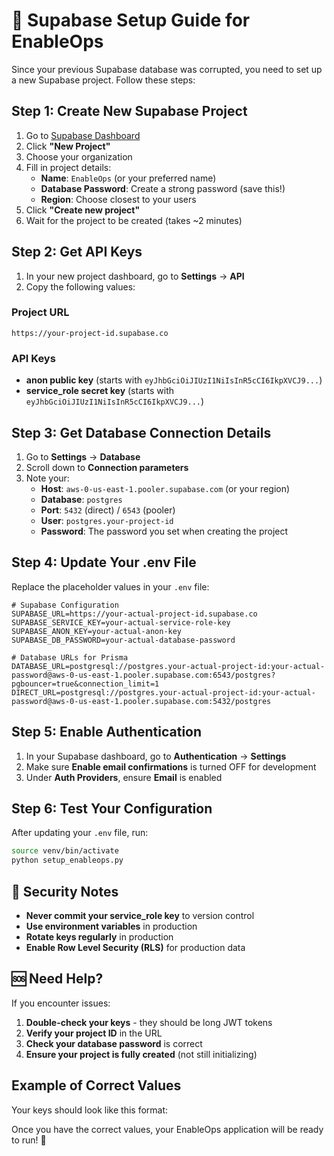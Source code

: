 # 🚀 Supabase Setup Guide for EnableOps

Since your previous Supabase database was corrupted, you need to set up a new Supabase project. Follow these steps:

## Step 1: Create New Supabase Project

1. Go to [Supabase Dashboard](https://supabase.com/dashboard)
2. Click **"New Project"**
3. Choose your organization
4. Fill in project details:
   - **Name**: `EnableOps` (or your preferred name)
   - **Database Password**: Create a strong password (save this!)
   - **Region**: Choose closest to your users
5. Click **"Create new project"**
6. Wait for the project to be created (takes ~2 minutes)

## Step 2: Get API Keys

1. In your new project dashboard, go to **Settings** → **API**
2. Copy the following values:

### Project URL
```
https://your-project-id.supabase.co
```

### API Keys
- **anon public key** (starts with `eyJhbGciOiJIUzI1NiIsInR5cCI6IkpXVCJ9...`)
- **service_role secret key** (starts with `eyJhbGciOiJIUzI1NiIsInR5cCI6IkpXVCJ9...`)

## Step 3: Get Database Connection Details

1. Go to **Settings** → **Database**
2. Scroll down to **Connection parameters**
3. Note your:
   - **Host**: `aws-0-us-east-1.pooler.supabase.com` (or your region)
   - **Database**: `postgres`
   - **Port**: `5432` (direct) / `6543` (pooler)
   - **User**: `postgres.your-project-id`
   - **Password**: The password you set when creating the project

## Step 4: Update Your .env File

Replace the placeholder values in your `.env` file:

```env
# Supabase Configuration
SUPABASE_URL=https://your-actual-project-id.supabase.co
SUPABASE_SERVICE_KEY=your-actual-service-role-key
SUPABASE_ANON_KEY=your-actual-anon-key
SUPABASE_DB_PASSWORD=your-actual-database-password

# Database URLs for Prisma
DATABASE_URL=postgresql://postgres.your-actual-project-id:your-actual-password@aws-0-us-east-1.pooler.supabase.com:6543/postgres?pgbouncer=true&connection_limit=1
DIRECT_URL=postgresql://postgres.your-actual-project-id:your-actual-password@aws-0-us-east-1.pooler.supabase.com:5432/postgres
```

## Step 5: Enable Authentication

1. In your Supabase dashboard, go to **Authentication** → **Settings**
2. Make sure **Enable email confirmations** is turned OFF for development
3. Under **Auth Providers**, ensure **Email** is enabled

## Step 6: Test Your Configuration

After updating your `.env` file, run:

```bash
source venv/bin/activate
python setup_enableops.py
```

## 🔐 Security Notes

- **Never commit your service_role key** to version control
- **Use environment variables** in production
- **Rotate keys regularly** in production
- **Enable Row Level Security (RLS)** for production data

## 🆘 Need Help?

If you encounter issues:

1. **Double-check your keys** - they should be long JWT tokens
2. **Verify your project ID** in the URL
3. **Check your database password** is correct
4. **Ensure your project is fully created** (not still initializing)

## Example of Correct Values

Your keys should look like this format:



Once you have the correct values, your EnableOps application will be ready to run! 🎉